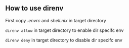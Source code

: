 ## How to use direnv

First copy _.envrc_ and _shell.nix_ in target directory

`direnv allow` in target directory to enable dir specifc env

`direnv deny` in target directory to disable dir specifc env
